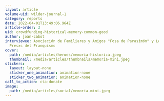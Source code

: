 ```yaml
---
layout: article
volume-uid: wilder-journal-1
category: reports
date: 2022-04-01T13:49:06.964Z
article-order: 3
uid: crowdfunding-historical-memory-common-good
author: joan-cabot
interviewee: Asociación de Familiares y Amigos "Fosa de Parasimón" y La Comuna
  Presxs del Franquismo
cover:
  path: /media/articles/heroes/memoria-historica.jpeg
  thumbnail: /media/articles/thumbnails/memoria-mini.jpeg
stickers:
  layout: layout-none
  sticker_one_animation: animation-none
  sticker_two_animation: animation-none
call_to_action: cta-donate
image:
  path: /media/articles/social/memoria-mini.jpeg
---
```


